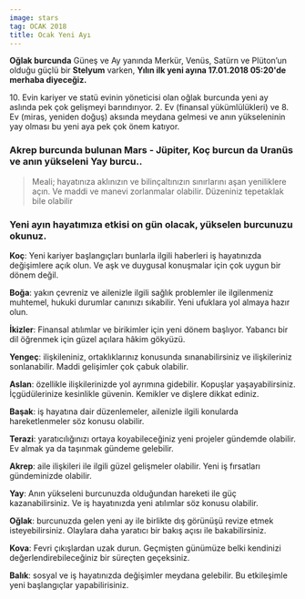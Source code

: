 ```yaml
---
image: stars
tag: OCAK 2018
title: Ocak Yeni Ayı
---
```


**Oğlak burcunda** Güneş ve Ay yanında Merkür, Venüs, Satürn ve Plüton’un olduğu güçlü bir **Stelyum** varken, **Yılın ilk yeni ayına 17.01.2018 05:20'de merhaba diyeceğiz.**

10\. Evin kariyer ve statü evinin yöneticisi olan oğlak burcunda yeni ay aslında pek çok gelişmeyi barındırıyor.
2\. Ev (finansal yükümlülükleri) ve 8\. Ev (miras, yeniden doğuş) aksında meydana gelmesi ve anın yükseleninin yay olması bu yeni aya pek çok önem katıyor.

### Akrep burcunda bulunan Mars - Jüpiter, Koç burcun da Uranüs ve anın yükseleni Yay burcu..

> Meali; hayatınıza aklınızın ve bilinçaltınızın sınırlarını aşan yeniliklere açın. Ve maddi ve manevi zorlanmalar olabilir. Düzeniniz tepetaklak bile olabilir

### Yeni ayın hayatımıza etkisi on gün olacak, yükselen burcunuzu okunuz.

**Koç**: Yeni kariyer başlangıçları bunlarla ilgili haberleri iş hayatınızda değişimlere açık olun. Ve aşk ve duygusal konuşmalar için çok uygun bir dönem değil.

**Boğa**: yakın çevreniz ve ailenizle ilgili sağlık problemler ile ilgilenmeniz muhtemel, hukuki durumlar canınızı sıkabilir. Yeni ufuklara yol almaya hazır olun.

**İkizler**: Finansal atılımlar ve birikimler için yeni dönem başlıyor. Yabancı bir dil öğrenmek için güzel açılara hâkim gökyüzü.

**Yengeç**: ilişkileniniz, ortaklıklarınız konusunda sınanabilirsiniz ve ilişkileriniz sonlanabilir. Maddi gelişimler çok çabuk olabilir.

**Aslan**: özellikle ilişkilerinizde yol ayrımına gidebilir. Kopuşlar yaşayabilirsiniz. İçgüdülerinize kesinlikle güvenin. Kemikler ve dişlere dikkat ediniz.

**Başak**: iş hayatına dair düzenlemeler, ailenizle ilgili konularda hareketlenmeler söz konusu olabilir.

**Terazi**: yaratıcılığınızı ortaya koyabileceğiniz yeni projeler gündemde olabilir. Ev almak ya da taşınmak gündeme gelebilir.

**Akrep**: aile ilişkileri ile ilgili güzel gelişmeler olabilir. Yeni iş fırsatları gündeminizde olabilir.

**Yay**: Anın yükseleni burcunuzda olduğundan hareketi ile güç kazanabilirsiniz. Ve iş hayatınızda yeni atılımlar söz konusu olabilir.

**Oğlak**: burcunuzda gelen yeni ay ile birlikte dış görünüşü revize etmek isteyebilirsiniz. Olaylara daha yaratıcı bir bakış açısı ile bakabilirsiniz.

**Kova**: Fevri çıkışlardan uzak durun. Geçmişten günümüze belki kendinizi değerlendirebileceğiniz bir süreçten geçeksiniz.

**Balık**: sosyal ve iş hayatınızda değişimler meydana gelebilir. Bu etkileşimle yeni başlangıçlar yapabilirisiniz.
